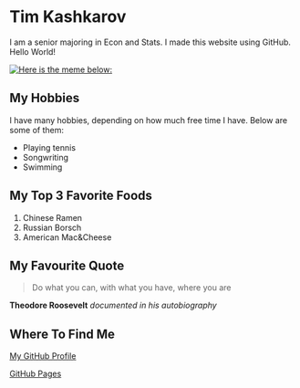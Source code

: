 <h1>Tim Kashkarov</h1>

I am a senior majoring in Econ and Stats. I made this website using GitHub. Hello World!

[![Here is the meme below:](https://cdn.prod.website-files.com/64fa82cbdeed167ebaefef84/64fa868fecc183a3dd76ab9e_603ec500eb33e7a121dad741_oubRyYSPtHubQbunTJnW8SoPveC2pf96lIzi1AE2t8y2ENFlYmHp2M_hua7BCgxnKcTNM4Oyw81sYJa3vzg2eF0F2MI3yoeveoMUvqrA_13NPujxnvgjXdtbMpxPbYuiYz0fiFa2.jpeg "Web Design Meme")](https://www.flux-academy.com/blog/25-web-design-memes-only-designers-will-understand)

<h2>My Hobbies</h2>

I have many hobbies, depending on how much free time I have. Below are some of them:
<ul>
  <li> Playing tennis </li>
  <li> Songwriting </li>
  <li> Swimming</li>
</ul>

<h2>My Top 3 Favorite Foods</h2>

<ol>
  <li>Chinese Ramen</li>
  <li>Russian Borsch</li>
  <li>American Mac&Cheese</li>
</ol>

<h2>My Favourite Quote</h2>

> Do what you can, with what you have, where you are
> 
**Theodore Roosevelt** *documented in his autobiography*

<h2>Where To Find Me</h2>

[My GitHub Profile](https://github.com/timtim03)

[GitHub Pages](https://timtim03.github.io/cs3017-f25/)



